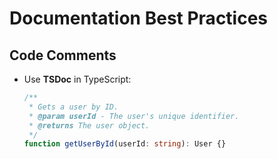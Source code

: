 <!-- .github/prompts/documentation.prompt.md -->

# Documentation Best Practices

## Code Comments

- Use **TSDoc** in TypeScript:

  ```typescript
  /**
   * Gets a user by ID.
   * @param userId - The user's unique identifier.
   * @returns The user object.
   */
  function getUserById(userId: string): User {}
